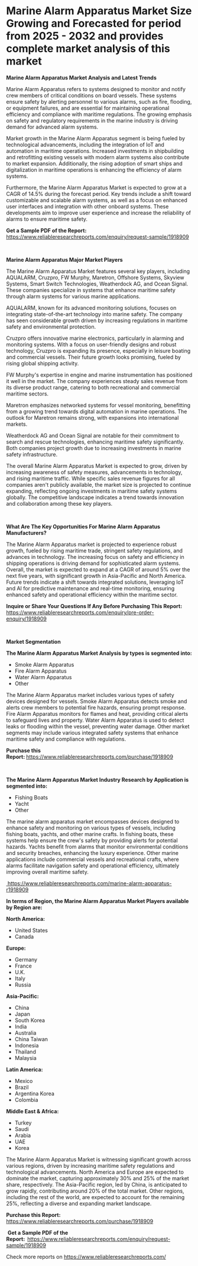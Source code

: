 <p><h1>Marine Alarm Apparatus Market Size Growing and Forecasted for period from 2025 - 2032 and provides complete market analysis of this market</h1></p><p><strong>Marine Alarm Apparatus Market Analysis and Latest Trends</strong></p>
<p><p>Marine Alarm Apparatus refers to systems designed to monitor and notify crew members of critical conditions on board vessels. These systems ensure safety by alerting personnel to various alarms, such as fire, flooding, or equipment failures, and are essential for maintaining operational efficiency and compliance with maritime regulations. The growing emphasis on safety and regulatory requirements in the marine industry is driving demand for advanced alarm systems.</p><p>Market growth in the Marine Alarm Apparatus segment is being fueled by technological advancements, including the integration of IoT and automation in maritime operations. Increased investments in shipbuilding and retrofitting existing vessels with modern alarm systems also contribute to market expansion. Additionally, the rising adoption of smart ships and digitalization in maritime operations is enhancing the efficiency of alarm systems.</p><p>Furthermore, the Marine Alarm Apparatus Market is expected to grow at a CAGR of 14.5% during the forecast period. Key trends include a shift toward customizable and scalable alarm systems, as well as a focus on enhanced user interfaces and integration with other onboard systems. These developments aim to improve user experience and increase the reliability of alarms to ensure maritime safety.</p></p>
<p><strong>Get a Sample PDF of the Report:&nbsp;</strong> <a href="https://www.reliableresearchreports.com/enquiry/request-sample/1918909?utm_campaign=1512&utm_medium=2&utm_source=Github&utm_content=ia&utm_term=14012025&utm_id=marine-alarm-apparatus">https://www.reliableresearchreports.com/enquiry/request-sample/1918909</a></p>
<p>&nbsp;</p>
<p><strong>Marine Alarm Apparatus Major Market Players</strong></p>
<p><p>The Marine Alarm Apparatus Market features several key players, including AQUALARM, Cruzpro, FW Murphy, Maretron, Offshore Systems, Skyview Systems, Smart Switch Technologies, Weatherdock AG, and Ocean Signal. These companies specialize in systems that enhance maritime safety through alarm systems for various marine applications.</p><p>AQUALARM, known for its advanced monitoring solutions, focuses on integrating state-of-the-art technology into marine safety. The company has seen considerable growth driven by increasing regulations in maritime safety and environmental protection. </p><p>Cruzpro offers innovative marine electronics, particularly in alarming and monitoring systems. With a focus on user-friendly designs and robust technology, Cruzpro is expanding its presence, especially in leisure boating and commercial vessels. Their future growth looks promising, fueled by rising global shipping activity.</p><p>FW Murphy's expertise in engine and marine instrumentation has positioned it well in the market. The company experiences steady sales revenue from its diverse product range, catering to both recreational and commercial maritime sectors.</p><p>Maretron emphasizes networked systems for vessel monitoring, benefitting from a growing trend towards digital automation in marine operations. The outlook for Maretron remains strong, with expansions into international markets.</p><p>Weatherdock AG and Ocean Signal are notable for their commitment to search and rescue technologies, enhancing maritime safety significantly. Both companies project growth due to increasing investments in marine safety infrastructure.</p><p>The overall Marine Alarm Apparatus Market is expected to grow, driven by increasing awareness of safety measures, advancements in technology, and rising maritime traffic. While specific sales revenue figures for all companies aren't publicly available, the market size is projected to continue expanding, reflecting ongoing investments in maritime safety systems globally. The competitive landscape indicates a trend towards innovation and collaboration among these key players.</p></p>
<p>&nbsp;</p>
<p><strong>What Are The Key Opportunities For Marine Alarm Apparatus Manufacturers?</strong></p>
<p><p>The Marine Alarm Apparatus market is projected to experience robust growth, fueled by rising maritime trade, stringent safety regulations, and advances in technology. The increasing focus on safety and efficiency in shipping operations is driving demand for sophisticated alarm systems. Overall, the market is expected to expand at a CAGR of around 5% over the next five years, with significant growth in Asia-Pacific and North America. Future trends indicate a shift towards integrated solutions, leveraging IoT and AI for predictive maintenance and real-time monitoring, ensuring enhanced safety and operational efficiency within the maritime sector.</p></p>
<p><strong>Inquire or Share Your Questions If Any Before Purchasing This Report:</strong> <a href="https://www.reliableresearchreports.com/enquiry/pre-order-enquiry/1918909?utm_campaign=1512&utm_medium=2&utm_source=Github&utm_content=ia&utm_term=14012025&utm_id=marine-alarm-apparatus">https://www.reliableresearchreports.com/enquiry/pre-order-enquiry/1918909</a></p>
<p>&nbsp;</p>
<p><strong>Market Segmentation</strong></p>
<p><strong>The Marine Alarm Apparatus Market Analysis by types is segmented into:</strong></p>
<p><ul><li>Smoke Alarm Apparatus</li><li>Fire Alarm Apparatus</li><li>Water Alarm Apparatus</li><li>Other</li></ul></p>
<p><p>The Marine Alarm Apparatus market includes various types of safety devices designed for vessels. Smoke Alarm Apparatus detects smoke and alerts crew members to potential fire hazards, ensuring prompt response. Fire Alarm Apparatus monitors for flames and heat, providing critical alerts to safeguard lives and property. Water Alarm Apparatus is used to detect leaks or flooding within the vessel, preventing water damage. Other market segments may include various integrated safety systems that enhance maritime safety and compliance with regulations.</p></p>
<p><strong>Purchase this Report:&nbsp;</strong><a href="https://www.reliableresearchreports.com/purchase/1918909?utm_campaign=1512&utm_medium=2&utm_source=Github&utm_content=ia&utm_term=14012025&utm_id=marine-alarm-apparatus">https://www.reliableresearchreports.com/purchase/1918909</a></p>
<p>&nbsp;</p>
<p><strong>The Marine Alarm Apparatus Market Industry Research by Application is segmented into:</strong></p>
<p><ul><li>Fishing Boats</li><li>Yacht</li><li>Other</li></ul></p>
<p><p>The marine alarm apparatus market encompasses devices designed to enhance safety and monitoring on various types of vessels, including fishing boats, yachts, and other marine crafts. In fishing boats, these systems help ensure the crew's safety by providing alerts for potential hazards. Yachts benefit from alarms that monitor environmental conditions and security breaches, enhancing the luxury experience. Other marine applications include commercial vessels and recreational crafts, where alarms facilitate navigation safety and operational efficiency, ultimately improving overall maritime safety.</p></p>
<p><a href="https://www.reliableresearchreports.com/marine-alarm-apparatus-r1918909?utm_campaign=1512&utm_medium=2&utm_source=Github&utm_content=ia&utm_term=14012025&utm_id=marine-alarm-apparatus">&nbsp;https://www.reliableresearchreports.com/marine-alarm-apparatus-r1918909</a></p>
<p><strong>In terms of Region, the Marine Alarm Apparatus Market Players available by Region are:</strong></p>
<p>
    <p> <strong> North America: </strong>
        <ul>
            <li>United States</li>
            <li>Canada</li>
        </ul>
        </p> 
    <p> <strong> Europe: </strong>
        <ul>
            <li>Germany</li>
            <li>France</li>
            <li>U.K.</li>
            <li>Italy</li>
            <li>Russia</li>
        </ul>
        </p> 
    <p> <strong> Asia-Pacific: </strong>
        <ul>
            <li>China</li>
            <li>Japan</li>
            <li>South Korea</li>
            <li>India</li>
            <li>Australia</li>
            <li>China Taiwan</li>
            <li>Indonesia</li>
            <li>Thailand</li>
            <li>Malaysia</li>
        </ul>
        </p> 
    <p> <strong> Latin America: </strong>
        <ul>
            <li>Mexico</li>
            <li>Brazil</li>
            <li>Argentina Korea</li>
            <li>Colombia</li>
        </ul>
        </p> 
    <p> <strong> Middle East & Africa: </strong>
        <ul>
            <li>Turkey</li>
            <li>Saudi</li>
            <li>Arabia</li>
            <li>UAE</li>
            <li>Korea</li>
        </ul>
    </p>
    </p>
<p><p>The Marine Alarm Apparatus Market is witnessing significant growth across various regions, driven by increasing maritime safety regulations and technological advancements. North America and Europe are expected to dominate the market, capturing approximately 30% and 25% of the market share, respectively. The Asia-Pacific region, led by China, is anticipated to grow rapidly, contributing around 20% of the total market. Other regions, including the rest of the world, are expected to account for the remaining 25%, reflecting a diverse and expanding market landscape.</p></p>
<p><strong>Purchase this Report: </strong><a href="https://www.reliableresearchreports.com/purchase/1918909?utm_campaign=1512&utm_medium=2&utm_source=Github&utm_content=ia&utm_term=14012025&utm_id=marine-alarm-apparatus">https://www.reliableresearchreports.com/purchase/1918909</a></p>
<p>&nbsp;<strong>Get a Sample PDF of the Report:&nbsp;&nbsp;</strong><a href="https://www.reliableresearchreports.com/enquiry/request-sample/1918909?utm_campaign=1512&utm_medium=2&utm_source=Github&utm_content=ia&utm_term=14012025&utm_id=marine-alarm-apparatus">https://www.reliableresearchreports.com/enquiry/request-sample/1918909</a></p>
<p><strong></strong></p>
<p>Check more reports on <a href="https://www.reliableresearchreports.com/?utm_campaign=1512&utm_medium=2&utm_source=Github&utm_content=ia&utm_term=14012025&utm_id=marine-alarm-apparatus">https://www.reliableresearchreports.com/</a></p>